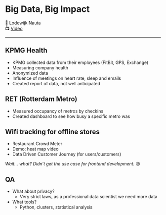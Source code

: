 # Big Data, Big Impact

:bust_in_silhouette: Lodewijk Nauta  
:tv:                 [Video](https://vimeo.com/194877685)

---

## KPMG Health

- KPMG collected data from their employees (FitBit, GPS, Exchange)
- Measuring company health
- Anonymized data
- Influence of meetings on heart rate, sleep and emails
- Created report of data, not well anticipated

## RET (Rotterdam Metro)

- Measured occupancy of metros by checkins
- Created dashboard to see how busy a specific metro was

## Wifi tracking for offline stores

- Restaurant Crowd Meter
- Demo: heat map video
- Data Driven Customer Journey (for users/customers)

*Wait… what? Didn’t get the use case for frontend development.* :disappointed:

## QA

- What about privacy?
  - Very strict laws, as a professional data scientist we need more data
- What tools?
  - Python, clusters, statistical analysis

